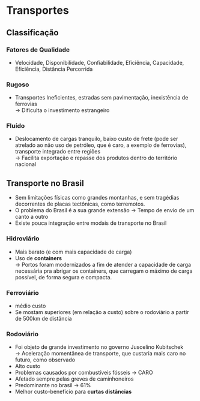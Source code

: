 # Transportes

## Classificação&#x20;

### Fatores de Qualidade

* Velocidade, Disponibilidade, Confiabilidade, Eficiência, Capacidade, Eficiência, Distância Percorrida

### Rugoso

* Transportes Ineficientes, estradas sem pavimentação, inexistência de ferrovias \
  \-> Dificulta o investimento estrangeiro

### Fluído

* Deslocamento de cargas tranquilo, baixo custo de frete (pode ser atrelado ao não uso de petróleo, que é caro, a exemplo de ferrovias), transporte integrado entre regiões \
  \-> Facilita exportação e repasse dos produtos dentro do território nacional

## Transporte no Brasil&#x20;

* Sem limitações físicas como grandes montanhas, e sem tragédias decorrentes de placas tectônicas, como terremotos.
* O problema do Brasil é a sua grande extensão -> Tempo de envio de um canto a outro
* Existe pouca integração entre modais de transporte no Brasil

### Hidroviário

* Mais barato (e com mais capacidade de carga)&#x20;
* Uso de **containers** \
  \-> Portos foram modernizados a fim de atender a capacidade de carga necessária pra abrigar os containers, que carregam o máximo de carga possível, de forma segura e compacta.

### Ferroviário

* médio custo
* Se mostam superiores (em relação a custo) sobre o rodoviário a partir de 500km de distância

### Rodoviário

* Foi objeto de grande investimento no governo Juscelino Kubitschek \
  \-> Aceleração momentânea de transporte, que custaria mais caro no futuro, como observado
* Alto custo
* Problemas causados por combustíveis fósseis -> CARO
* Afetado sempre pelas greves de caminhoneiros
* Predominante no brasil -> 61%
* Melhor custo-benefício para **curtas distâncias**



